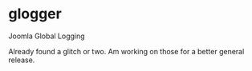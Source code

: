 # glogger
Joomla Global Logging

Already found a glitch or two.  Am working on those for a better general release.
